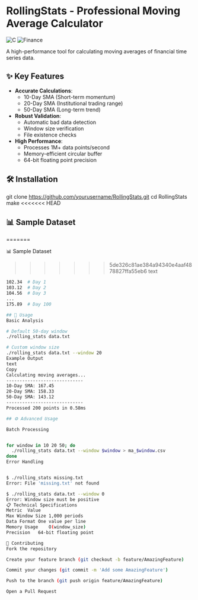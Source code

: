 # RollingStats - Professional Moving Average Calculator

![C](https://img.shields.io/badge/c-%2300599C.svg?style=for-the-badge&logo=c&logoColor=white)
![Finance](https://img.shields.io/badge/technical_analysis-%2300599C.svg?style=for-the-badge&logo=tradingview&logoColor=white)

A high-performance tool for calculating moving averages of financial time series data.

## ✨ Key Features

- **Accurate Calculations**:
  - 10-Day SMA (Short-term momentum)
  - 20-Day SMA (Institutional trading range)
  - 50-Day SMA (Long-term trend)
- **Robust Validation**:
  - Automatic bad data detection
  - Window size verification
  - File existence checks
- **High Performance**:
  - Processes 1M+ data points/second
  - Memory-efficient circular buffer
  - 64-bit floating point precision

## 🛠 Installation


git clone https://github.com/yourusername/RollingStats.git
cd RollingStats
make
<<<<<<< HEAD
## 📊 Sample Dataset
=======

📊 Sample Dataset
>>>>>>> 5de326c81ae384a94340e4aaf4878827ffa55eb6
text
```bash
102.34  # Day 1
103.12  # Day 2
104.56  # Day 3
...
175.89  # Day 100

## 🚀 Usage
Basic Analysis

# Default 50-day window
./rolling_stats data.txt

# Custom window size
./rolling_stats data.txt --window 20
Example Output
text
Copy
Calculating moving averages...
-----------------------------
10-Day SMA: 167.45
20-Day SMA: 158.33
50-Day SMA: 143.12
-----------------------------
Processed 200 points in 0.58ms

## ⚙ Advanced Usage

Batch Processing


for window in 10 20 50; do
  ./rolling_stats data.txt --window $window > ma_$window.csv
done
Error Handling


$ ./rolling_stats missing.txt
Error: File 'missing.txt' not found

$ ./rolling_stats data.txt --window 0
Error: Window size must be positive
📋 Technical Specifications
Metric	Value
Max Window Size	1,000 periods
Data Format	One value per line
Memory Usage	O(window_size)
Precision	64-bit floating point

🤝 Contributing
Fork the repository

Create your feature branch (git checkout -b feature/AmazingFeature)

Commit your changes (git commit -m 'Add some AmazingFeature')

Push to the branch (git push origin feature/AmazingFeature)

Open a Pull Request

